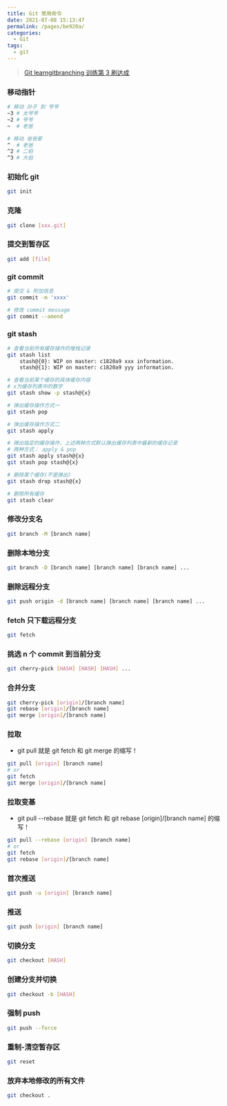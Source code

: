 ```yaml
---
title: Git 常用命令
date: 2021-07-08 15:13:47
permalink: /pages/be920a/
categories:
  - Git
tags:
  - git
---
```


> [Git learngitbranching 训练第 3 刷达成](https://learngitbranching.js.org/?locale=zh_CN)

### 移动指针

```bash
# 移动 孙子 到 爷爷
~3 # 太爷爷
~2 # 爷爷
~  # 老爸

# 移动 爸爸辈
^  # 老爸
^2 # 二伯
^3 # 大伯
```

<!-- more -->

### 初始化 git

```bash
git init
```

### 克隆

```bash
git clone [xxx.git]
```

### 提交到暂存区

```bash
git add [file]
```

### git commit

```bash
# 提交 & 附加信息
git commit -m 'xxxx'
```

```bash
# 修改 commit message
git commit --amend
```

### git stash

```bash
# 查看当前所有缓存操作的堆栈记录
git stash list
	stash@{0}: WIP on master: c1820a9 xxx information.
	stash@{1}: WIP on master: c1820a9 yyy information.

# 查看当前某个缓存的具体缓存内容
# x为缓存列表中的数字
git stash show -p stash@{x}

# 弹出缓存操作方式一
git stash pop

# 弹出缓存操作方式二
git stash apply

# 弹出指定的缓存操作，上述两种方式默认弹出缓存列表中最新的缓存记录
# 两种方式： apply & pop
git stash apply stash@{x}
git stash pop stash@{x}

# 删除某个缓存(不是弹出)
git stash drop stash@{x}

# 删除所有缓存
git stash clear
```

### 修改分支名

```bash
git branch -M [branch name]
```

### 删除本地分支

```bash
git branch -D [branch name] [branch name] [branch name] ...
```

### 删除远程分支

```bash
git push origin -d [branch name] [branch name] [branch name] ...
```

### fetch 只下载远程分支

```bash
git fetch
```

### 挑选 n 个 commit 到当前分支

```bash
git cherry-pick [HASH] [HASH] [HASH] ...
```

### 合并分支

```bash
git cherry-pick [origin]/[branch name]
git rebase [origin]/[branch name]
git merge [origin]/[branch name]
```

### 拉取

- git pull 就是 git fetch 和 git merge 的缩写！

```bash
git pull [origin] [branch name]
# or
git fetch
git merge [origin]/[branch name]
```

### 拉取变基

- git pull --rebase 就是 git fetch 和 git rebase [origin]/[branch name] 的缩写！

```bash
git pull --rebase [origin] [branch name]
# or
git fetch
git rebase [origin]/[branch name]
```

### 首次推送

```bash
git push -u [origin] [branch name]
```

### 推送

```bash
git push [origin] [branch name]
```

### 切换分支

```bash
git checkout [HASH]
```

### 创建分支并切换

```bash
git checkout -b [HASH]
```

### 强制 push

```bash
git push --force
```

### 重制-清空暂存区

```bash
git reset
```

### 放弃本地修改的所有文件

```bash
git checkout .
```

